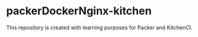 # packerDockerNginx-kitchen
This repository is created with learning purposes for Packer and KitchenCI.
